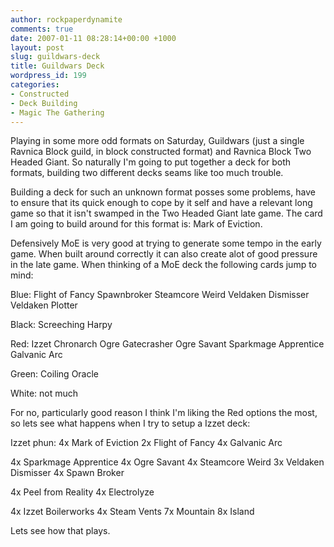 ```yaml
---
author: rockpaperdynamite
comments: true
date: 2007-01-11 08:28:14+00:00 +1000
layout: post
slug: guildwars-deck
title: Guildwars Deck
wordpress_id: 199
categories:
- Constructed
- Deck Building
- Magic The Gathering
---
```


Playing in some more odd formats on Saturday, Guildwars (just a single Ravnica Block guild, in block constructed format) and Ravnica Block Two Headed Giant. So naturally I'm going to put together a deck for both formats, building two different decks seams like too much trouble.

Building a deck for such an unknown format posses some problems, have to ensure that its quick enough to cope by it self and have a relevant long game so that it isn't swamped in the Two Headed Giant late game. The card I am going to build around for this format is: Mark of Eviction.

Defensively MoE is very good at trying to generate some tempo in the early game. When built around correctly it can also create alot of good pressure in the late game. When thinking of a MoE deck the following cards jump to mind:

Blue:
Flight of Fancy
Spawnbroker
Steamcore Weird
Veldaken Dismisser
Veldaken Plotter<!-- more -->

Black:
Screeching Harpy

Red:
Izzet Chronarch
Ogre Gatecrasher
Ogre Savant
Sparkmage Apprentice
Galvanic Arc

Green:
Coiling Oracle

White:
not much

For no, particularly good reason I think I'm liking the Red options the most, so lets see what happens when I try to setup a Izzet deck:

Izzet phun:
4x Mark of Eviction
2x Flight of Fancy
4x Galvanic Arc

4x  Sparkmage Apprentice
4x Ogre Savant
4x Steamcore Weird
3x Veldaken Dismisser
4x Spawn Broker

4x Peel from Reality
4x Electrolyze

4x Izzet Boilerworks
4x Steam Vents
7x Mountain
8x Island

Lets see how that plays.
